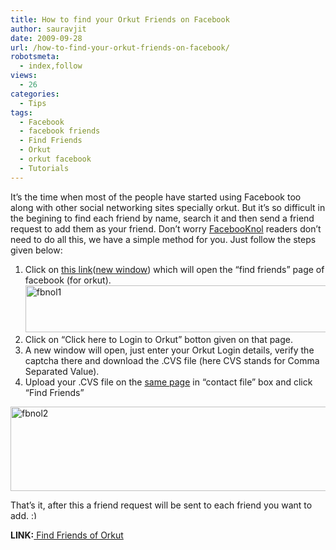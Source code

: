 ```yaml
---
title: How to find your Orkut Friends on Facebook
author: sauravjit
date: 2009-09-28
url: /how-to-find-your-orkut-friends-on-facebook/
robotsmeta:
  - index,follow
views:
  - 26
categories:
  - Tips
tags:
  - Facebook
  - facebook friends
  - Find Friends
  - Orkut
  - orkut facebook
  - Tutorials
---
```

It&#8217;s the time when most of the people have started using Facebook too along with other social networking sites specially orkut. But it&#8217;s so difficult in the begining to find each friend by name, search it and then send a friend request to add them as your friend. Don&#8217;t worry <a href="http://www.facebooknol.com" onclick="_gaq.push(['_trackEvent', 'outbound-article', 'http://www.facebooknol.com', 'FacebooKnol']);" target="_self">FacebooKnol</a> readers don&#8217;t need to do all this, we have a simple method for you. Just follow the steps given below:

  1. Click on <a href="http://www.facebook.com/find-friends/?orkut" onclick="_gaq.push(['_trackEvent', 'outbound-article', 'http://www.facebook.com/find-friends/?orkut', 'this link']);" target="_self">this link</a>(<a href="http://www.facebook.com/find-friends/?orkut" onclick="_gaq.push(['_trackEvent', 'outbound-article', 'http://www.facebook.com/find-friends/?orkut', 'new window']);" target="_blank">new window</a>) which will open the &#8220;find friends&#8221; page of facebook (for orkut).<img src="../files/fbnol11.png" alt="fbnol1" width="512" height="75" />
  2. Click on &#8220;Click here to Login to Orkut&#8221; botton given on that page.
  3. A new window will open, just enter your Orkut Login details, verify the captcha there and download the .CVS file (here CVS stands for Comma Separated Value).
  4. Upload your .CVS file on the <a href="http://www.facebook.com/find-friends/?orkut" onclick="_gaq.push(['_trackEvent', 'outbound-article', 'http://www.facebook.com/find-friends/?orkut', 'same page']);" target="_self">same page</a> in &#8220;contact file&#8221; box and click &#8220;Find Friends&#8221;

<img class="aligncenter size-full wp-image-85" src="http://cdn.devilsworkshop.org/files/fbnol2.png" alt="fbnol2" width="512" height="135" />

That&#8217;s it, after this a friend request will be sent to each friend you want to add. <img src="http://devilsworkshop.org/wp-includes/images/smilies/simple-smile.png" alt=":)" class="wp-smiley" style="height: 1em; max-height: 1em;" />

**LINK:**<a href="http://www.facebook.com/find-friends/?orkut" onclick="_gaq.push(['_trackEvent', 'outbound-article', 'http://www.facebook.com/find-friends/?orkut', ' Find Friends of Orkut']);" target="_self"> Find Friends of Orkut</a>
